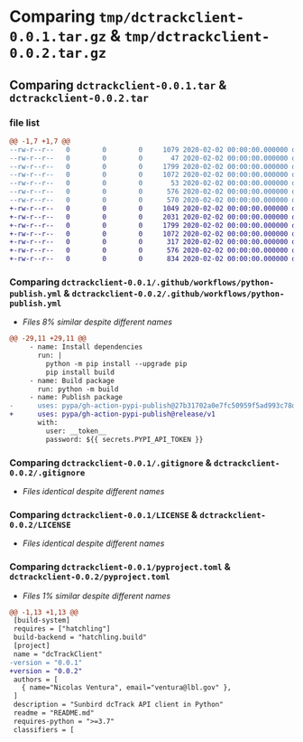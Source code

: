 # Comparing `tmp/dctrackclient-0.0.1.tar.gz` & `tmp/dctrackclient-0.0.2.tar.gz`

## Comparing `dctrackclient-0.0.1.tar` & `dctrackclient-0.0.2.tar`

### file list

```diff
@@ -1,7 +1,7 @@
--rw-r--r--   0        0        0     1079 2020-02-02 00:00:00.000000 dctrackclient-0.0.1/.github/workflows/python-publish.yml
--rw-r--r--   0        0        0       47 2020-02-02 00:00:00.000000 dctrackclient-0.0.1/src/dcTrackClient/__init__.py
--rw-r--r--   0        0        0     1799 2020-02-02 00:00:00.000000 dctrackclient-0.0.1/.gitignore
--rw-r--r--   0        0        0     1072 2020-02-02 00:00:00.000000 dctrackclient-0.0.1/LICENSE
--rw-r--r--   0        0        0       53 2020-02-02 00:00:00.000000 dctrackclient-0.0.1/README.md
--rw-r--r--   0        0        0      576 2020-02-02 00:00:00.000000 dctrackclient-0.0.1/pyproject.toml
--rw-r--r--   0        0        0      570 2020-02-02 00:00:00.000000 dctrackclient-0.0.1/PKG-INFO
+-rw-r--r--   0        0        0     1049 2020-02-02 00:00:00.000000 dctrackclient-0.0.2/.github/workflows/python-publish.yml
+-rw-r--r--   0        0        0     2031 2020-02-02 00:00:00.000000 dctrackclient-0.0.2/src/dcTrackClient/__init__.py
+-rw-r--r--   0        0        0     1799 2020-02-02 00:00:00.000000 dctrackclient-0.0.2/.gitignore
+-rw-r--r--   0        0        0     1072 2020-02-02 00:00:00.000000 dctrackclient-0.0.2/LICENSE
+-rw-r--r--   0        0        0      317 2020-02-02 00:00:00.000000 dctrackclient-0.0.2/README.md
+-rw-r--r--   0        0        0      576 2020-02-02 00:00:00.000000 dctrackclient-0.0.2/pyproject.toml
+-rw-r--r--   0        0        0      834 2020-02-02 00:00:00.000000 dctrackclient-0.0.2/PKG-INFO
```

### Comparing `dctrackclient-0.0.1/.github/workflows/python-publish.yml` & `dctrackclient-0.0.2/.github/workflows/python-publish.yml`

 * *Files 8% similar despite different names*

```diff
@@ -29,11 +29,11 @@
     - name: Install dependencies
       run: |
         python -m pip install --upgrade pip
         pip install build
     - name: Build package
       run: python -m build
     - name: Publish package
-      uses: pypa/gh-action-pypi-publish@27b31702a0e7fc50959f5ad993c78deac1bdfc29
+      uses: pypa/gh-action-pypi-publish@release/v1
       with:
         user: __token__
         password: ${{ secrets.PYPI_API_TOKEN }}
```

### Comparing `dctrackclient-0.0.1/.gitignore` & `dctrackclient-0.0.2/.gitignore`

 * *Files identical despite different names*

### Comparing `dctrackclient-0.0.1/LICENSE` & `dctrackclient-0.0.2/LICENSE`

 * *Files identical despite different names*

### Comparing `dctrackclient-0.0.1/pyproject.toml` & `dctrackclient-0.0.2/pyproject.toml`

 * *Files 1% similar despite different names*

```diff
@@ -1,13 +1,13 @@
 [build-system]
 requires = ["hatchling"]
 build-backend = "hatchling.build"
 [project]
 name = "dcTrackClient"
-version = "0.0.1"
+version = "0.0.2"
 authors = [
   { name="Nicolas Ventura", email="ventura@lbl.gov" },
 ]
 description = "Sunbird dcTrack API client in Python"
 readme = "README.md"
 requires-python = ">=3.7"
 classifiers = [
```

